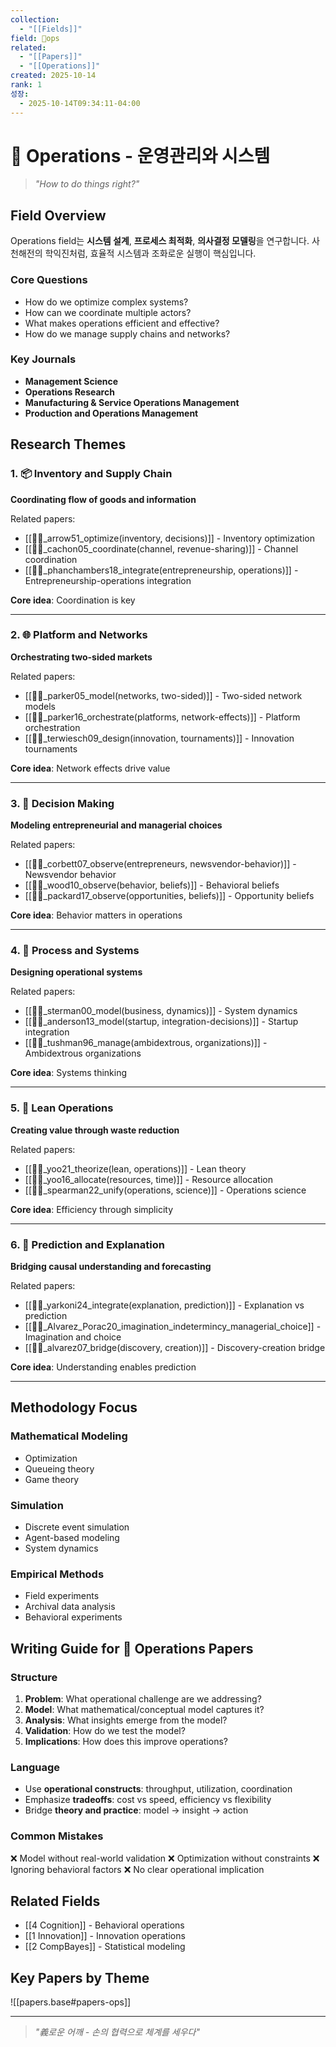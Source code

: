 ```yaml
---
collection:
  - "[[Fields]]"
field: 🐙ops
related:
  - "[[Papers]]"
  - "[[Operations]]"
created: 2025-10-14
rank: 1
성장:
  - 2025-10-14T09:34:11-04:00
---
```


# 🐙 Operations - 운영관리와 시스템

> *"How to do things right?"*

## Field Overview

Operations field는 **시스템 설계**, **프로세스 최적화**, **의사결정 모델링**을 연구합니다. 사천해전의 학익진처럼, 효율적 시스템과 조화로운 실행이 핵심입니다.

### Core Questions
- How do we optimize complex systems?
- How can we coordinate multiple actors?
- What makes operations efficient and effective?
- How do we manage supply chains and networks?

### Key Journals
- **Management Science**
- **Operations Research**
- **Manufacturing & Service Operations Management**
- **Production and Operations Management**

## Research Themes

### 1. 📦 Inventory and Supply Chain
**Coordinating flow of goods and information**

Related papers:
- [[📜🐙_arrow51_optimize(inventory, decisions)]] - Inventory optimization
- [[📜🐙_cachon05_coordinate(channel, revenue-sharing)]] - Channel coordination
- [[📜🐙_phanchambers18_integrate(entrepreneurship, operations)]] - Entrepreneurship-operations integration

**Core idea**: Coordination is key

---

### 2. 🌐 Platform and Networks
**Orchestrating two-sided markets**

Related papers:
- [[📜🐙_parker05_model(networks, two-sided)]] - Two-sided network models
- [[📜🐙_parker16_orchestrate(platforms, network-effects)]] - Platform orchestration
- [[📜🐙_terwiesch09_design(innovation, tournaments)]] - Innovation tournaments

**Core idea**: Network effects drive value

---

### 3. 🎯 Decision Making
**Modeling entrepreneurial and managerial choices**

Related papers:
- [[📜🐙_corbett07_observe(entrepreneurs, newsvendor-behavior)]] - Newsvendor behavior
- [[📜🐙_wood10_observe(behavior, beliefs)]] - Behavioral beliefs
- [[📜🐙_packard17_observe(opportunities, beliefs)]] - Opportunity beliefs

**Core idea**: Behavior matters in operations

---

### 4. 🔄 Process and Systems
**Designing operational systems**

Related papers:
- [[📜🐙_sterman00_model(business, dynamics)]] - System dynamics
- [[📜🐙_anderson13_model(startup, integration-decisions)]] - Startup integration
- [[📜🐙_tushman96_manage(ambidextrous, organizations)]] - Ambidextrous organizations

**Core idea**: Systems thinking

---

### 5. 🔬 Lean Operations
**Creating value through waste reduction**

Related papers:
- [[📜🐙_yoo21_theorize(lean, operations)]] - Lean theory
- [[📜🐙_yoo16_allocate(resources, time)]] - Resource allocation
- [[📜🐙_spearman22_unify(operations, science)]] - Operations science

**Core idea**: Efficiency through simplicity

---

### 6. 🎲 Prediction and Explanation
**Bridging causal understanding and forecasting**

Related papers:
- [[📜🐙_yarkoni24_integrate(explanation, prediction)]] - Explanation vs prediction
- [[📜🐙_Alvarez_Porac20_imagination_indetermincy_managerial_choice]] - Imagination and choice
- [[📜🐙_alvarez07_bridge(discovery, creation)]] - Discovery-creation bridge

**Core idea**: Understanding enables prediction

---

## Methodology Focus

### Mathematical Modeling
- Optimization
- Queueing theory
- Game theory

### Simulation
- Discrete event simulation
- Agent-based modeling
- System dynamics

### Empirical Methods
- Field experiments
- Archival data analysis
- Behavioral experiments

## Writing Guide for 🐙 Operations Papers

### Structure
1. **Problem**: What operational challenge are we addressing?
2. **Model**: What mathematical/conceptual model captures it?
3. **Analysis**: What insights emerge from the model?
4. **Validation**: How do we test the model?
5. **Implications**: How does this improve operations?

### Language
- Use **operational constructs**: throughput, utilization, coordination
- Emphasize **tradeoffs**: cost vs speed, efficiency vs flexibility
- Bridge **theory and practice**: model → insight → action

### Common Mistakes
❌ Model without real-world validation
❌ Optimization without constraints
❌ Ignoring behavioral factors
❌ No clear operational implication

## Related Fields
- [[4 Cognition]] - Behavioral operations
- [[1 Innovation]] - Innovation operations
- [[2 CompBayes]] - Statistical modeling

## Key Papers by Theme

![[papers.base#papers-ops]]

---

> *"義로운 어깨 - 손의 협력으로 체계를 세우다"*
